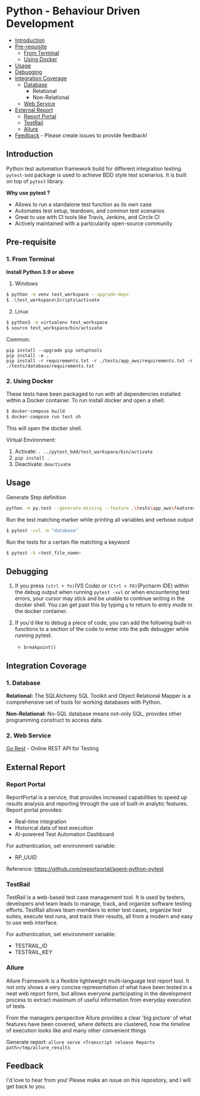# Python - Behaviour Driven Development

- [Introduction](#introduction)
- [Pre-requisite](#pre-requisite)
  - [From Terminal](#1-from-terminal)
  - [Using Docker](#2-using-docker)
- [Usage](#usage)
- [Debugging](#debugging)
- [Integration Coverage](#integration-coverage)
  - [Database](#database)
     - Relational
     - Non-Relational
  - [Web Service](#web-service)
- [External Report](#external-report)
  - [Report Portal](#report-portal)
  - [TestRail](#testrail)
  - [Allure](#allure)
- [Feedback](#feedback) - Please create issues to provide feedback!


## Introduction
Python test automation framework build for different integration testing.
`pytest-bdd` package is used to achieve BDD style test scenarios. 
It is built on top of `pytest` library.

**Why use pytest ?**
- Allows to run a standalone test function as its own case
- Automates test setup, teardown, and common test scenarios
- Great to use with CI tools like Travis, Jenkins, and Circle CI
- Actively maintained with a particularity open-source community

## Pre-requisite

### 1. From Terminal
**Install Python 3.9 or above**
1. Windows
```cmd
$ python -m venv test_workspace --upgrade-deps
$ .\test_workspace\Scripts\activate
```
2. Linux
```bash
$ python3 -m virtualenv test_workspace
$ source test_workspace/bin/activate
```
Common:
```console
pip install --upgrade pip setuptools
pip install -e .
pip install -r requirements.txt -r ./tests/app_aws/requirements.txt -r ./tests/database/requirements.txt
```

### 2. Using Docker

These tests have been packaged to run with all dependencies installed within a Docker container. To run install docker and open a shell:
```bash
$ docker-compose build
$ docker-compose run test sh
```
This will open the docker shell.

Virtual Environment: 
1. Activate: `. ../pytest_bdd/test_workspace/bin/activate`
2. `pip install .`
3. Deactivate: `deactivate`

## Usage
Generate Step definition
```sh
python -m py.test --generate-missing --feature .\tests\app_aws\features .\tests\app_aws\step_defs
```

Run the test matching marker while printing all variables and verbose output
```bash
$ pytest -vvl -m "database"
```

Run the tests for a certain file matching a keyword
```bash
$ pytest -k <test_file_name>
```

## Debugging

1. If you press `(ctrl + fn)`(VS Code) or `(Ctrl + F8)`(Pycharm IDE) within the debug output when running `pytest -vvl` or
when encountering test errors, your cursor may stick and be unable to continue 
writing in the docker shell. You can get past this by typing `q` to return to
entry mode in the docker container.


2. If you'd like to debug a piece of code, you can add the following built-in functions
   to a section of the code to enter into the pdb debugger while running pytest. 
   * `breakpoint()`

## Integration Coverage
### 1. Database
**Relational:**
The SQLAlchemy SQL Toolkit and Object Relational Mapper is a comprehensive set of tools for working databases with Python.

**Non-Relational:**
No-SQL database means not-only SQL, provides other programming construct to access data.

### 2. Web Service

[Go Rest](https://gorest.co.in/) - Online REST API for Testing

## External Report
### Report Portal
ReportPortal is a service, that provides increased capabilities to speed up results analysis and reporting through the use of built-in analytic features.
Report portal provides:
* Real-time integration
* Historical data of test execution
* AI-powered Test Automation Dashboard

For authentication, set environment variable:
* RP_UUID

Reference: https://github.com/reportportal/agent-python-pytest

### TestRail
TestRail is a web-based test case management tool.
It is used by testers, developers and team leads to manage, track, and organize software testing efforts.
TestRail allows team members to enter test cases, organize test suites, execute test runs, and track their results, all from a modern and easy to use web interface.

For authentication, set environment variable:
* TESTRAIL_ID
* TESTRAIL_KEY

### Allure
Allure Framework is a flexible lightweight multi-language test report tool.
It not only shows a very concise representation of what have been tested in a neat web report form, but allows everyone participating in the development process to extract maximum of useful information from everyday execution of tests.

From the managers perspective Allure provides a clear 'big picture' of what features have been covered, where defects are clustered, how the timeline of execution looks like and many other convenient things

Generate report:
`allure serve <Transcript release Reports path>/tmp/allure_results`

## Feedback

I'd love to hear from you! 
Please make an issue on this repository, and I will get back to you. 